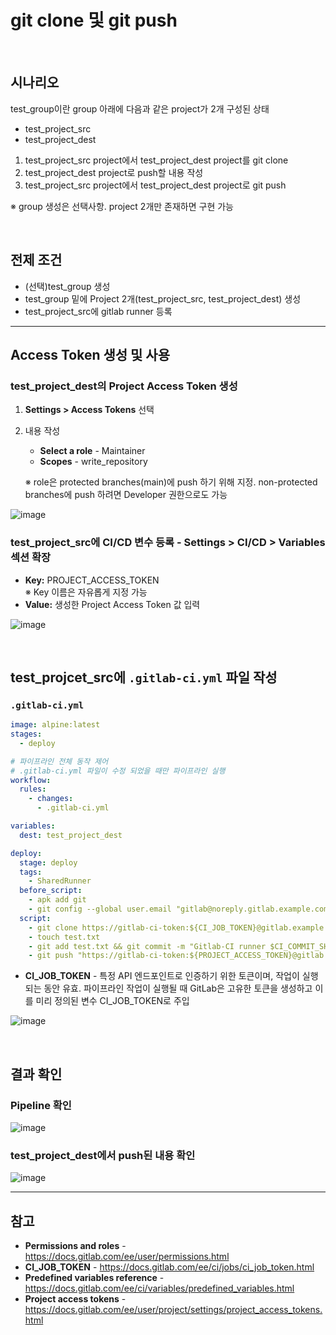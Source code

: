 # git clone 및 git push

<br>

## 시나리오
test_group이란 group 아래에 다음과 같은 project가 2개 구성된 상태
- test_project_src
- test_project_dest

1. test_project_src project에서 test_project_dest project를 git clone
2. test_project_dest project로 push할 내용 작성
3. test_project_src project에서 test_project_dest project로 git push

※ group 생성은 선택사항. project 2개만 존재하면 구현 가능

<br>

## 전제 조건
- (선택)test_group 생성
- test_group 밑에 Project 2개(test_project_src, test_project_dest) 생성
- test_project_src에 gitlab runner 등록

<hr>

## Access Token 생성 및 사용
### test_project_dest의 **Project Access Token** 생성
1. **Settings > Access Tokens** 선택
2. 내용 작성
    - **Select a role** - Maintainer
    - **Scopes** - write_repository
    
    ※ role은 protected branches(main)에 push 하기 위해 지정. non-protected branches에 push 하려면 Developer 권한으로도 가능

![image](https://user-images.githubusercontent.com/46125158/199913220-05a456b8-e371-408a-86e4-8ab1f56e25d5.png)

### test_project_src에 **CI/CD 변수** 등록 - **Settings > CI/CD > Variables 섹션 확장**  
- **Key:** PROJECT_ACCESS_TOKEN  
  ※ Key 이름은 자유롭게 지정 가능
- **Value:** 생성한 Project Access Token 값 입력

![image](https://user-images.githubusercontent.com/46125158/199914947-6e56bdb0-f56f-428f-9eb0-7ae6a2b7c875.png)  

<br>

## test_projcet_src에 `.gitlab-ci.yml` 파일 작성
### `.gitlab-ci.yml`
```yaml
image: alpine:latest
stages:
  - deploy

# 파이프라인 전체 동작 제어
# .gitlab-ci.yml 파일이 수정 되었을 때만 파이프라인 실행
workflow:
  rules:
    - changes:
      - .gitlab-ci.yml

variables:
  dest: test_project_dest

deploy:
  stage: deploy
  tags:
    - SharedRunner
  before_script:
    - apk add git
    - git config --global user.email "gitlab@noreply.gitlab.example.com" && git config --global user.name "gitlab-ci runner"
  script:
    - git clone https://gitlab-ci-token:${CI_JOB_TOKEN}@gitlab.example.com/test_group/$dest.git && cd $dest
    - touch test.txt
    - git add test.txt && git commit -m "Gitlab-CI runner $CI_COMMIT_SHORT_SHA"
    - git push "https://gitlab-ci-token:${PROJECT_ACCESS_TOKEN}@gitlab.example.com/test_group/$dest.git" main
```
- **CI_JOB_TOKEN** - 특정 API 엔드포인트로 인증하기 위한 토큰이며, 작업이 실행되는 동안 유효. 파이프라인 작업이 실행될 때 GitLab은 고유한 토큰을 생성하고 이를 미리 정의된 변수 CI_JOB_TOKEN로 주입

![image](https://user-images.githubusercontent.com/46125158/184539983-fc87121f-35a0-4b67-8163-6de086b656f4.png)

<br>

## 결과 확인
### Pipeline 확인
![image](https://user-images.githubusercontent.com/46125158/184540774-70557ea7-73ed-47e2-9eb4-6156309da620.png)

### test_project_dest에서 push된 내용 확인
![image](https://user-images.githubusercontent.com/46125158/184539615-5b4d2932-0acf-40e1-8215-b434d09d93c6.png)

<hr>

## 참고
- **Permissions and roles** - https://docs.gitlab.com/ee/user/permissions.html
- **CI_JOB_TOKEN** - https://docs.gitlab.com/ee/ci/jobs/ci_job_token.html
- **Predefined variables reference** - https://docs.gitlab.com/ee/ci/variables/predefined_variables.html
- **Project access tokens** - https://docs.gitlab.com/ee/user/project/settings/project_access_tokens.html
